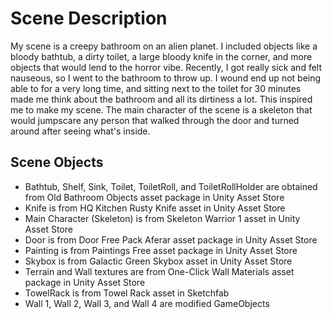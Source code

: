 # Scene Description
My scene is a creepy bathroom on an alien planet. I included objects like a bloody bathtub, a dirty toilet, a large bloody knife in the corner, and more objects that would lend to the horror vibe. Recently, I got really sick and felt nauseous, so I went to the bathroom to throw up. I wound end up not being able to for a very long time, and sitting next to the toilet for 30 minutes made me think about the bathroom and all its dirtiness a lot. This inspired me to make my scene. The main character of the scene is a skeleton that would jumpscare any person that walked through the door and turned around after seeing what's inside.

## Scene Objects
- Bathtub, Shelf, Sink, Toilet, ToiletRoll, and ToiletRollHolder are obtained from Old Bathroom Objects asset package in Unity Asset Store
- Knife is from HQ Kitchen Rusty Knife asset in Unity Asset Store
- Main Character (Skeleton) is from Skeleton Warrior 1 asset in Unity Asset Store
- Door is from Door Free Pack Aferar asset package in Unity Asset Store
- Painting is from Paintings Free asset package in Unity Asset Store
- Skybox is from Galactic Green Skybox asset in Unity Asset Store
- Terrain and Wall textures are from One-Click Wall Materials asset package in Unity Asset Store
- TowelRack is from Towel Rack asset in Sketchfab
- Wall 1, Wall 2, Wall 3, and Wall 4 are modified GameObjects
